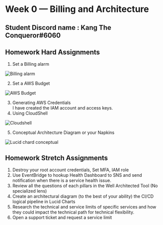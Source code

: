 # Week 0 — Billing and Architecture
## Student Discord name : Kang The Conqueror#6060
## Homework Hard Assignments
1. Set a Billing alarm  

![Billing alarm](/workspace/aws-bootcamp-cruddur-2023/_docs/assets/week0/1.png)

2. Set a AWS Budget 

![AWS Budget](/workspace/aws-bootcamp-cruddur-2023/_docs/assets/week0/2.png)

3. Generating AWS Credentials  
    I have created the IAM account and access keys. 
4. Using CloudShell 

![Cloudshell](/workspace/aws-bootcamp-cruddur-2023/_docs/assets/week0/4.png)

5. Conceptual Architecture Diagram or your Napkins 

![Lucid chard conceptual](/workspace/aws-bootcamp-cruddur-2023/_docs/assets/week0/5.png)

## Homework Stretch Assignments 
1. Destroy your root account credentials, Set MFA, IAM role
2. Use EventBridge to hookup Health Dashboard to SNS and send notification when there is a service health issue.
3. Review all the questions of each pillars in the Well Architected Tool (No specialized lens)
4. Create an architectural diagram (to the best of your ability) the CI/CD logical pipeline in Lucid Charts
5. Research the technical and service limits of specific services and how they could impact the technical path for technical flexibility. 
6. Open a support ticket and request a service limit
